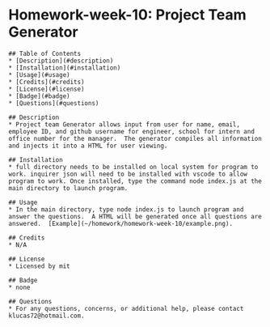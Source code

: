 # Homework-week-10: Project Team Generator
    
    ## Table of Contents
    * [Description](#description) 
    * [Installation](#installation)
    * [Usage](#usage)
    * [Credits](#credits)
    * [License](#license)
    * [Badge](#badge)
    * [Questions](#questions)
    
    ## Description
    * Project team Generator allows input from user for name, email, employee ID, and github username for engineer, school for intern and office number for the manager.  The generator compiles all information and injects it into a HTML for user viewing.
    
    ## Installation
    * full directory needs to be installed on local system for program to work. inquirer json will need to be installed with vscode to allow program to work. Once installed, type the command node index.js at the main directory to launch program.
    
    ## Usage
    * In the main directory, type node index.js to launch program and answer the questions.  A HTML will be generated once all questions are answered.  [Example](~/homework/homework-week-10/example.png).
    
    ## Credits
    * N/A
    
    ## License
    * Licensed by mit
    
    ## Badge
    * none
    
    ## Questions
    * For any questions, concerns, or additional help, please contact klucas72@hotmail.com.